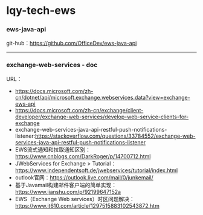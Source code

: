 # lqy-tech-ews
### ews-java-api
git-hub：https://github.com/OfficeDev/ews-java-api

---

### exchange-web-services - doc
URL：
- https://docs.microsoft.com/zh-cn/dotnet/api/microsoft.exchange.webservices.data?view=exchange-ews-api
- https://docs.microsoft.com/zh-cn/exchange/client-developer/exchange-web-services/develop-web-service-clients-for-exchange
- exchange-web-services-java-api-restful-push-notifications-listener:https://stackoverflow.com/questions/33784552/exchange-web-services-java-api-restful-push-notifications-listener
- EWS流式通知和拉取通知区别：https://www.cnblogs.com/DarkRoger/p/14700712.html
- JWebServices for Exchange > Tutorial：https://www.independentsoft.de/jwebservices/tutorial/index.html
- outlook官网：https://outlook.live.com/mail/0/junkemail/
- 基于Javamail构建邮件客户端的简单实现：https://www.jianshu.com/p/92199647152a
- EWS（Exchange Web services）时区问题解决：https://www.it610.com/article/1297515883102543872.htm